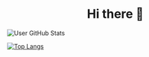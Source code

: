 <h1 align="center">Hi there 👋</h1>

<!-- <a href="https://github.com/oakoudad/badge42"><img src="https://badge.mediaplus.ma/darkblue/anchaouk" alt="anchaouk's 42 stats" /></a> -->
 
 ![User GitHub Stats](https://github-readme-stats.vercel.app/api?username=anaschaouki&theme=aura&align=right)
 
 
[![Top Langs](https://github-readme-stats.vercel.app/api/top-langs/?username=anaschaouki&theme=dark&hide_border=true)](https://github.com/anuraghazra/github-readme-stats)

<!-- [![GitHub Streak](https://streak-stats.demolab.com?user=anaschaouki&theme=dark&hide_border=true)](https://git.io/streak-stats) -->


<!--
**anaschaouki/anaschaouki** is a ✨ _special_ ✨ repository because its `README.md` (this file) appears on your GitHub profile.

Here are some ideas to get you started:

- 🔭 I’m currently working on ...
- 🌱 I’m currently learning ...
- 👯 I’m looking to collaborate on ...
- 🤔 I’m looking for help with ...
- 💬 Ask me about ...
- 📫 How to reach me: ...
- 😄 Pronouns: ...
- ⚡ Fun fact: ...
-->
